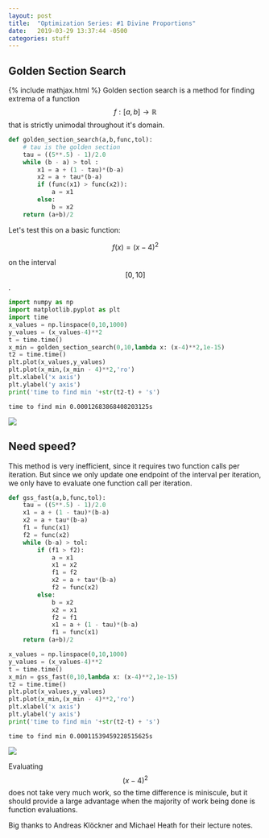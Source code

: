 ```yaml
---
layout: post
title:  "Optimization Series: #1 Divine Proportions"
date:   2019-03-29 13:37:44 -0500
categories: stuff
---
```

## Golden Section Search
{% include mathjax.html %}
Golden section search is a method for finding extrema of a function $$f:[a,b] \rightarrow \mathbb{R}$$ that is strictly unimodal throughout it's domain.


```python
def golden_section_search(a,b,func,tol):
    # tau is the golden section
    tau = ((5**.5) - 1)/2.0
    while (b - a) > tol :
        x1 = a + (1 - tau)*(b-a)
        x2 = a + tau*(b-a)
        if (func(x1) > func(x2)):
            a = x1
        else:
            b = x2
    return (a+b)/2
```

Let's test this on a basic function:

$$f(x) = (x-4)^2$$

 on the interval $$[0,10]$$.


```python
import numpy as np
import matplotlib.pyplot as plt
import time
x_values = np.linspace(0,10,1000)
y_values = (x_values-4)**2
t = time.time()
x_min = golden_section_search(0,10,lambda x: (x-4)**2,1e-15)
t2 = time.time()
plt.plot(x_values,y_values)
plt.plot(x_min,(x_min - 4)**2,'ro')
plt.xlabel('x axis')
plt.ylabel('y axis')
print('time to find min '+str(t2-t) + 's')
```

    time to find min 0.00012683868408203125s



<img src="{{site.baseurl}}/assets/output_4_1.png">


## Need speed?

This method is very inefficient, since it requires two function calls per iteration. But since we only update one endpoint of the interval per iteration, we only have to evaluate one function call per iteration.


```python
def gss_fast(a,b,func,tol):
    tau = ((5**.5) - 1)/2.0
    x1 = a + (1 - tau)*(b-a)
    x2 = a + tau*(b-a)
    f1 = func(x1)
    f2 = func(x2)
    while (b-a) > tol:
        if (f1 > f2):
            a = x1
            x1 = x2
            f1 = f2
            x2 = a + tau*(b-a)
            f2 = func(x2)
        else:
            b = x2
            x2 = x1
            f2 = f1
            x1 = a + (1 - tau)*(b-a)
            f1 = func(x1)
    return (a+b)/2
```


```python
x_values = np.linspace(0,10,1000)
y_values = (x_values-4)**2
t = time.time()
x_min = gss_fast(0,10,lambda x: (x-4)**2,1e-15)
t2 = time.time()
plt.plot(x_values,y_values)
plt.plot(x_min,(x_min - 4)**2,'ro')
plt.xlabel('x axis')
plt.ylabel('y axis')
print('time to find min '+str(t2-t) + 's')
```

    time to find min 0.00011539459228515625s



<img src="{{site.baseurl}}/assets/output_8_1.png">


Evaluating $$(x-4)^2$$ does not take very much work, so the time difference is miniscule, but it should provide a large advantage when the majority of work being done is function evaluations.

Big thanks to Andreas Klöckner and Michael Heath for their lecture notes.
